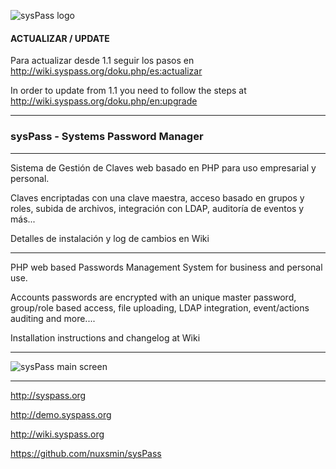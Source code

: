 ![sysPass logo](http://www.syspass.org/assets/imgs/syspass.png)

#### ACTUALIZAR / UPDATE

Para actualizar desde 1.1 seguir los pasos en http://wiki.syspass.org/doku.php/es:actualizar

In order to update from 1.1 you need to follow the steps at http://wiki.syspass.org/doku.php/en:upgrade

----------------

### sysPass - Systems Password Manager

----------------

Sistema de Gestión de Claves web basado en PHP para uso empresarial y personal.

Claves encriptadas con una clave maestra, acceso basado en grupos y roles, subida de archivos, integración con LDAP, auditoría de eventos y más...

Detalles de instalación y log de cambios en Wiki

----------------

PHP web based Passwords Management System for business and personal use.

Accounts passwords are encrypted with an unique master password, group/role based access, file uploading, LDAP integration, event/actions auditing and more....

Installation instructions and changelog at Wiki

----------------

![sysPass main screen](http://www.syspass.org/assets/imgs/search.png)

----------------

http://syspass.org

http://demo.syspass.org

http://wiki.syspass.org

https://github.com/nuxsmin/sysPass

